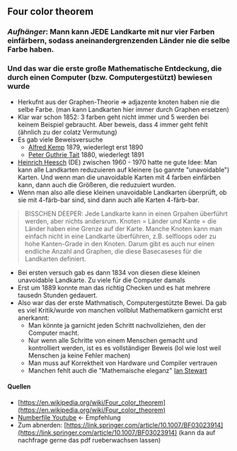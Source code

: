 ## Four color theorem
### *Aufhänger*: Mann kann JEDE Landkarte mit nur vier Farben einfärbern, sodass aneinandergrenzenden Länder nie die selbe Farbe haben.
### Und das war die erste große Mathematische Entdeckung, die durch einen Computer (bzw. Computergestützt) bewiesen wurde

* Herkufnt aus der Graphen-Theorie => adjazente knoten haben nie die selbe Farbe. (man kann Landkarten hier immer durch Graphen ersetzen)
* Klar war schon 1852: 3 farben geht nicht immer und 5 werden bei keinem Beispiel gebraucht. Aber beweis, dass 4 immer geht fehlt (ähnlich zu der colatz Vermutung)
* Es gab viele Beweisversuche
	- [Alfred Kemp](https://de.wikipedia.org/wiki/Alfred_Kempe) 1879, wiederlegt erst 1890
	- [Peter Guthrie Tait](https://de.wikipedia.org/wiki/Peter_Guthrie_Tait) 1880, wiederlegt 1891
* [Heinrich Heesch](https://en.wikipedia.org/wiki/Heinrich_Heesch) (DE) zwischen 1960 - 1970 hatte ne gute Idee: Man kann alle Landkarten reduzuieren auf kleinere (so gannte "unavoidable") Karten. Und wenn man die unavoidable Karten mit 4 farben einfärben kann, dann auch die Größeren, die reduzuiert wurden.
* Wenn man also alle diese kleinen unavoidable Landkarten überprüft, ob sie mit 4-färb-bar sind, sind dann auch alle Karten 4-färb-bar.
> BISSCHEN DEEPER:
> Jede Landkarte kann in einen Grpahen überführt werden, aber nichts andersrum. Knoten = Länder und Kante = die Länder haben eine Grenze auf der Karte. Manche Knoten kann man einfach nicht in eine Landkarte überführen, z.B. selfloops oder zu hohe Kanten-Grade in den Knoten. Darum gibt es auch nur einen endliche Anzahl and Graphen, die diese Basecaseses für die Landkarten definiert.
* Bei ersten versuch gab es dann 1834 von diesen diese kleinen unavoidable Landkarte. Zu viele für die Computer damals
* Erst um 1889 konnte man das richtig Checken und es hat mehrere tausedn Stunden gedauert.
* Also war das der erste Mathmatisch, Computergestützte Bewei. Da gab es viel Kritik/wurde von manchen vollblut Mathematikern garnicht erst anerkannt:
	- Man könnte ja garnicht jeden Schritt nachvollziehen, den der Computer macht.
	- Nur wenn alle Schritte von einem Menschen gemacht und kontrolliert werden, ist es es vollständiger Beweis (lol wie lost weil Menschen ja keine Fehler machen)
	- Man muss auf Korrektheit von Hardware und Compiler vertrauen
	- Manchen fehlt auch die "Mathemaische eleganz" [Ian Stewart](https://de.wikipedia.org/wiki/Ian_Stewart_(Mathematiker))


#### Quellen
* [https://en.wikipedia.org/wiki/Four_color_theorem](https://en.wikipedia.org/wiki/Four_color_theorem) 
* [Numberfile Youtube](https://www.youtube.com/watch?v=NgbK43jB4rQ) <- Empfehlung
* Zum abnerden: [https://link.springer.com/article/10.1007/BF03023914](https://link.springer.com/article/10.1007/BF03023914) (kann da auf nachfrage gerne das pdf rueberwachsen lassen)
